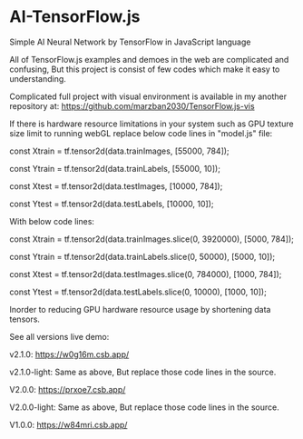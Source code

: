 # AI-TensorFlow.js
Simple AI Neural Network by TensorFlow in JavaScript language 

All of TensorFlow.js examples and demoes in the web are complicated and confusing, But this project is consist of few codes which make it easy to understanding.

Complicated full project with visual environment is available in my another repository at:
https://github.com/marzban2030/TensorFlow.js-vis

If there is hardware resource limitations in your system such as GPU texture size limit to running webGL replace below code lines in "model.js" file:

const Xtrain = tf.tensor2d(data.trainImages, [55000, 784]);

const Ytrain = tf.tensor2d(data.trainLabels, [55000, 10]);

const Xtest = tf.tensor2d(data.testImages, [10000, 784]);

const Ytest = tf.tensor2d(data.testLabels, [10000, 10]);


With below code lines:

const Xtrain = tf.tensor2d(data.trainImages.slice(0, 3920000), [5000, 784]);

const Ytrain = tf.tensor2d(data.trainLabels.slice(0, 50000), [5000, 10]);

const Xtest = tf.tensor2d(data.testImages.slice(0, 784000), [1000, 784]);

const Ytest = tf.tensor2d(data.testLabels.slice(0, 10000), [1000, 10]);

Inorder to reducing GPU hardware resource usage by shortening data tensors.


See all versions live demo:

v2.1.0:
https://w0g16m.csb.app/

v2.1.0-light:
Same as above, But replace those code lines in the source.

V2.0.0:
https://prxoe7.csb.app/

V2.0.0-light:
Same as above, But replace those code lines in the source.

V1.0.0:
https://w84mri.csb.app/

